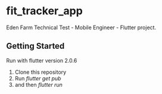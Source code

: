 # fit_tracker_app

Eden Farm Technical Test - Mobile Engineer - Flutter project.

## Getting Started

Run with flutter version 2.0.6
1. Clone this repository
2. Run *flutter get pub*
3. and then *flutter run*
